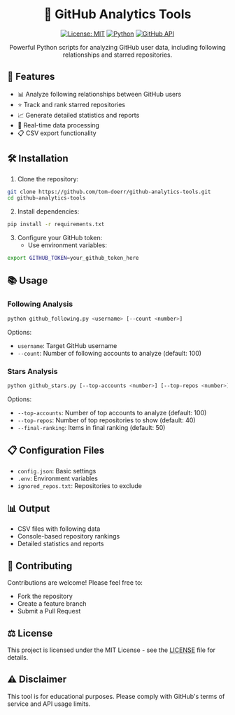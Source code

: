 <div align="center">

# 🌟 GitHub Analytics Tools

[![License: MIT](https://img.shields.io/badge/License-MIT-blue.svg?style=flat-square)](LICENSE)
[![Python](https://img.shields.io/badge/Python-3.6+-blue.svg?style=flat-square&logo=python&logoColor=white)](https://www.python.org)
[![GitHub API](https://img.shields.io/badge/GitHub-API-green.svg?style=flat-square&logo=github)](https://docs.github.com/en/rest)

Powerful Python scripts for analyzing GitHub user data, including following relationships and starred repositories.

</div>

## 🚀 Features

- 📊 Analyze following relationships between GitHub users
- ⭐ Track and rank starred repositories
- 📈 Generate detailed statistics and reports
- 🔄 Real-time data processing
- 📋 CSV export functionality

## 🛠️ Installation

1. Clone the repository:
```bash
git clone https://github.com/tom-doerr/github-analytics-tools.git
cd github-analytics-tools
```

2. Install dependencies:
```bash
pip install -r requirements.txt
```

3. Configure your GitHub token:
   - Use environment variables:
```bash
export GITHUB_TOKEN=your_github_token_here
```

## 📚 Usage

### Following Analysis

```bash
python github_following.py <username> [--count <number>]
```

Options:
- `username`: Target GitHub username
- `--count`: Number of following accounts to analyze (default: 100)

### Stars Analysis

```bash
python github_stars.py [--top-accounts <number>] [--top-repos <number>]
```

Options:
- `--top-accounts`: Number of top accounts to analyze (default: 100)
- `--top-repos`: Number of top repositories to show (default: 40)
- `--final-ranking`: Items in final ranking (default: 50)

## 📋 Configuration Files

- `config.json`: Basic settings
- `.env`: Environment variables
- `ignored_repos.txt`: Repositories to exclude

## 📊 Output

- CSV files with following data
- Console-based repository rankings
- Detailed statistics and reports

## 🤝 Contributing

Contributions are welcome! Please feel free to:
- Fork the repository
- Create a feature branch
- Submit a Pull Request

## ⚖️ License

This project is licensed under the MIT License - see the [LICENSE](LICENSE) file for details.

## ⚠️ Disclaimer

This tool is for educational purposes. Please comply with GitHub's terms of service and API usage limits.
